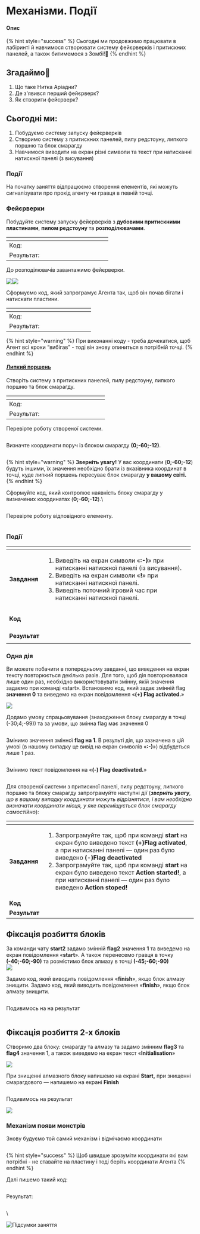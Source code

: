 # Механізми. Події

#### Опис

{% hint style="success" %}
Сьогодні ми продовжимо працювати в лабіринті й навчимося створювати систему фейєрверків і притискних панелей, а також битимемося з Зомбі!👾
{% endhint %}

## Згадаймо🤔

1. Що таке Нитка Аріадни?&#x20;
2. Де з'явився перший фейєрверк?
3. Як створити фейєрверк?

## Сьогодні ми:

1. Побудуємо систему запуску фейєрверків
2. Створимо систему з притискних панелей, пилу редстоуну, липкого поршню та блок смарагду
3. Навчимося виводити на екран різні символи та текст при натисканні натискної панелі (з висування)

### Події

На початку заняття відпрацюємо створення елементів, які можуть сигналізувати про прохід агенту чи гравця в певній точці.

### Фейєрверки

Побудуйте систему запуску фейєрверків з **дубовими притискними пластинами**, **пилом редстоуну** та **розподілювачами**.

<table><thead><tr><th width="242"></th><th></th></tr></thead><tbody><tr><td>Код:</td><td><img src=".gitbook/assets/88.png" alt=""></td></tr><tr><td>Результат:</td><td><img src=".gitbook/assets/89.png" alt=""></td></tr></tbody></table>

До розподілювачів завантажимо фейєрверки.

![](<.gitbook/assets/image (26).png>)![](<.gitbook/assets/image (21).png>)

Сформуємо код, який запрограмує Агента так, щоб він почав бігати і натискати пластини.

<table><thead><tr><th width="196"></th><th></th></tr></thead><tbody><tr><td>Код:</td><td><img src=".gitbook/assets/90.png" alt=""></td></tr><tr><td>Результат:</td><td><img src=".gitbook/assets/Screen Recording (02.02.2023 16-26-37).gif" alt=""></td></tr></tbody></table>

{% hint style="warning" %}
При виконанні коду - треба дочекатися, щоб Агент всі кроки “вибігав” - тоді він знову опиниться в потрібній точці.
{% endhint %}

#### [Липкий поршень](https://makecode.com/\_gtCLmE2Lx9f3)

Створіть систему з притискних панелей, пилу редстоуну, липкого поршню та блок смарагду.

<table><thead><tr><th width="233"></th><th></th></tr></thead><tbody><tr><td>Код:</td><td><img src=".gitbook/assets/91.png" alt=""><br><img src=".gitbook/assets/92.png" alt=""></td></tr><tr><td>Результат:</td><td><img src="https://github.com/mikh-maksi/minecraft_cards2/raw/main/lesson04/img/piston01.png" alt="" data-size="original"></td></tr></tbody></table>

Перевірте роботу створеної системи.

<div align="left">

<img src="https://github.com/mikh-maksi/minecraft_cards2/raw/main/lesson04/img/piston02.gif" alt="">

</div>

Визначте координати поруч із блоком смарагду **(0;-60;-12)**.&#x20;

<figure><img src=".gitbook/assets/93.png" alt=""><figcaption></figcaption></figure>

{% hint style="warning" %}
**Зверніть увагу!** У вас координати (**0;-60;-12**) будуть іншими, їх значення необхідно брати із вказівника координат в точці, куде липкий поршень пересуває блок смарагду **у вашому світі.**
{% endhint %}

Сформуйте код, який контролює наявність блоку смарагду у визначених координатах (**0;-60;-12**).\


<figure><img src=".gitbook/assets/94.png" alt=""><figcaption></figcaption></figure>

Перевірте роботу відповідного елементу.

<figure><img src=".gitbook/assets/Screen Recording (07.02.2023 13-55-37).gif" alt=""><figcaption></figcaption></figure>

### Події

<table><thead><tr><th> </th><th width="383.66666666666663"> </th></tr></thead><tbody><tr><td><strong>Завдання</strong></td><td><p></p><ol><li>Виведіть на екран символи «<strong>:-)</strong>» при натисканні натискної панелі (із висування).</li><li>Виведіть на екран символи «<strong>!</strong>» при натисканні натискної панелі.</li><li>Виведіть поточний ігровий час при натисканні натискної панелі.</li></ol></td></tr><tr><td><strong>Код</strong></td><td><p><img src=".gitbook/assets/93.png" alt="" data-size="original"></p><p><img src=".gitbook/assets/94.png" alt="" data-size="original"></p></td></tr><tr><td><strong>Результат</strong></td><td><p></p><p><img src=".gitbook/assets/Screen Recording (07.02.2023 13-55-37).gif" alt="" data-size="original"></p></td></tr></tbody></table>

### Одна дія

Ви можете побачити в попередньому завданні, що виведення на екран тексту повторюється декілька разів. Для того, щоб дія повторювалася лише один раз, необхідно використовувати змінну, якій значення задаємо при команді «start». Встановимо код, який задає змінній flag **значення 0** та виведемо на екран повідомлення «**(+) Flag activated.**»

![](.gitbook/assets/97.png)

Додамо умову спрацьовування (знаходження блоку смарагду в точці (-30;4;-99)) та за умови, що змінна flag має значення 0

<figure><img src=".gitbook/assets/95.png" alt=""><figcaption></figcaption></figure>

Змінимо значення змінної **flag на 1**. В результі дія, що зазначена в цій умові (в нашому випадку це вивід на екран символів «**:-)**») відбудеться лише 1 раз.

<figure><img src=".gitbook/assets/96.png" alt=""><figcaption></figcaption></figure>

Змінимо текст повідомлення на «**(-) Flag deactivated.**»

<figure><img src=".gitbook/assets/1123456789.gif" alt=""><figcaption></figcaption></figure>

Для створеної системи з притискної панелі, пилу редстоуну, липкого поршню та блоку смарагду запрограмуйте наступні дії (_**зверніть увагу**, що в вашому випадку координати можуть відрізнятися, і вам необхідно визначати координати місця, у яке переміщується блок смарагду самостійно_):

<table data-header-hidden><thead><tr><th> </th><th width="413.66666666666663"> </th></tr></thead><tbody><tr><td><strong>Завдання</strong></td><td><ol><li>Запрограмуйте так, щоб при команді <strong>start</strong> на екран було виведено текст <strong>(+)Flag activated</strong>, а при натисканні панелі — один раз було виведено <strong>(-)Flag deactivated</strong></li><li>Запрограмуйте так, щоб при команді <strong>start</strong> на екран було виведено текст <strong>Action started!</strong>, а при натисканні панелі — один раз було виведено <strong>Action stoped!</strong></li></ol></td></tr><tr><td><strong>Код</strong></td><td><img src=".gitbook/assets/97.png" alt=""><br><img src=".gitbook/assets/98.png" alt=""></td></tr><tr><td><strong>Результат</strong></td><td><img src=".gitbook/assets/1123456789.gif" alt="" data-size="original"></td></tr></tbody></table>



## Фіксація розбиття блоків

За команди чату **start2** задамо змінній **flag2** значення **1** та виведемо на екран повідомлення «**start**». А також перенесемо гравця в точку **(-40;-60;-90)** та розмістимо блок алмазу в точці **(-45;-60;-90)**\
![](.gitbook/assets/99.png)

Задамо код, який виводить повідомлення «**finish**», якщо блок алмазу знищити. Задамо код, який виводить повідомлення «**finish**», якщо блок алмазу знищити.

<figure><img src=".gitbook/assets/100 (2).png" alt=""><figcaption></figcaption></figure>

Подивимось на на результат

<figure><img src=".gitbook/assets/Screen Recording (07.02.2023 15-45-49).gif" alt=""><figcaption></figcaption></figure>

## Фіксація розбиття 2-х блоків

Створимо два блоку: смарагду та алмазу та задамо змінним **flag3** та **flag4** значення 1, а також виведемо на екран текст «**Initialisation**»

![](.gitbook/assets/101.png)

При знищенні алмазного блоку напишемо на екрані **Start,** при знищенні смарагдового — напишемо на екрані **Finish**

<figure><img src=".gitbook/assets/102.png" alt=""><figcaption></figcaption></figure>

Подивимось на результат

![](<.gitbook/assets/Screen Recording (07.02.2023 15-56-21).gif>)

### Механізм появи монстрів

Знову будуємо той самий механізм і відмічаємо координати

<figure><img src=".gitbook/assets/109.png" alt=""><figcaption></figcaption></figure>

{% hint style="success" %}
Щоб швидше зрозуміти координати які вам потрібні - не ставайте на пластину і тоді беріть координати Агента
{% endhint %}

Далі пишемо такий код:

<figure><img src=".gitbook/assets/110.png" alt=""><figcaption></figcaption></figure>

Результат:

<figure><img src=".gitbook/assets/Screen Recording (07.02.2023 17-22-13).gif" alt=""><figcaption></figcaption></figure>



\


![Підсумки заняття](<.gitbook/assets/Group 2393.png>)

